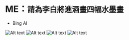 ME：`請為李白將進酒畫四幅水墨畫`
======


* Bing AI
<img title="" alt="Alt text" src="https://th.bing.com/th/id/OIG3.UOaZvJXXs0jUAGoNHP2h?w=1024&h=1024&rs=1&pid=ImgDetMain">
<img title="" alt="Alt text" src="https://th.bing.com/th/id/OIG3.O4vs2cwE3S62wawffV1m?w=1024&h=1024&rs=1&pid=ImgDetMain">
<img title="" alt="Alt text" src="https://th.bing.com/th/id/OIG3.hLEfBKGQRWupNoFTNs0Q?pid=ImgGn">
<img title="" alt="Alt text" src="https://th.bing.com/th/id/OIG3.mgiLY3DKTmhXSgqaoyfC?pid=ImgGn">
